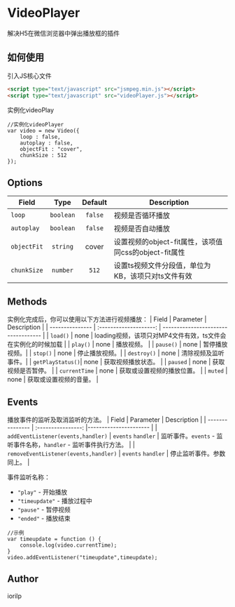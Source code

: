 # VideoPlayer
解决H5在微信浏览器中弹出播放框的插件

## 如何使用
引入JS核心文件
```html
<script type="text/javascript" src="jsmpeg.min.js"></script>
<script type="text/javascript" src="videoPlayer.js"></script>
 ```
实例化videoPlay
```JS
//实例化videoPlayer
var video = new Video({
    loop : false,
    autoplay : false,
    objectFit : "cover",
    chunkSize : 512
});
```

## Options
| Field           | Type            | Default  | Description                           | 
| --------------- |:---------------:| :------: | ------------------------------------  |
| `loop`          | `boolean`       | `false`  | 视频是否循环播放 |
| `autoplay`      | `boolean`       | `false`  | 视频是否自动播放           |
| `objectFit`     | `string`        | cover    | 设置视频的object-fit属性，该项值同css的object-fit属性      |
| `chunkSize`     | `number`        | `512`    | 设置ts视频文件分段值，单位为KB，该项只对ts文件有效 |

## Methods
实例化完成后，你可以使用以下方法进行视频播放：
| Field           | Parameter              | Description                         | 
| --------------- | :--------------------: | ----------------------------------- |
| `load()`        | none                   | loading视频，该项只对MP4文件有效，ts文件会在实例化的时候加载   |
| `play()`        | none                   | 播放视频。 |
| `pause()`       | none                   | 暂停播放视频。|
| `stop()`        | none                   | 停止播放视频。|
| `destroy()`     | none                   | 清除视频及监听事件。|
| `getPlayStatus()`| none                  | 获取视频播放状态。 |
| `paused`        | none                   | 获取视频是否暂停。 |
| `currentTime`   | none                   | 获取或设置视频的播放位置。 |
| `muted`         | none                   | 获取或设置视频的音量。 |

## Events
播放事件的监听及取消监听的方法。
| Field           | Parameter          | Description           | 
| --------------- | :----------------: |---------------------- |
| `addEventListener(events,handler)`          | `events` `handler`  | 监听事件。`events` - 监听事件名称，`handler` - 监听事件执行方法。   |
| `removeEventListener(events,handler)`         | `events` `handler`  | 停止监听事件。参数同上。   |

事件监听名称：
- `"play"` - 开始播放
- `"timeupdate"` - 播放过程中
- `"pause"` - 暂停视频
- `"ended"` - 播放结束

```JS
//示例
var timeupdate = function () {
    console.log(video.currentTime);
}
video.addEventListener("timeupdate",timeupdate);
```
## Author
iorilp
